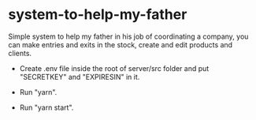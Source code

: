 # system-to-help-my-father
 Simple system to help my father in his job of coordinating a company, you can make entries and exits in the stock, create and edit products and clients.


- Create .env file inside the root of server/src folder and put "SECRETKEY" and "EXPIRESIN" in it.

- Run "yarn".

- Run "yarn start".

